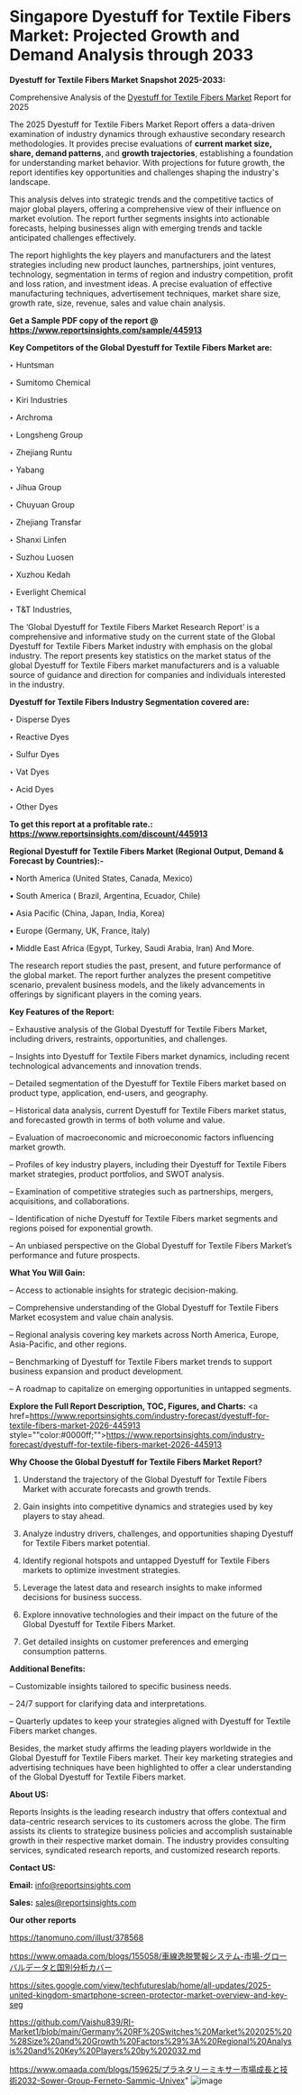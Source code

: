 # Singapore Dyestuff for Textile Fibers Market: Projected Growth and Demand Analysis through 2033

<strong>Dyestuff for Textile Fibers Market Snapshot 2025-2033:</strong>

Comprehensive Analysis of the <a href=https://www.reportsinsights.com/sample/445913>Dyestuff for Textile Fibers Market</a> Report for 2025

The 2025 Dyestuff for Textile Fibers Market Report offers a data-driven examination of industry dynamics through exhaustive secondary research methodologies. It provides precise evaluations of <strong>current market size, share, demand patterns</strong>, and <strong>growth trajectories</strong>, establishing a foundation for understanding market behavior. With projections for future growth, the report identifies key opportunities and challenges shaping the industry's landscape.

This analysis delves into strategic trends and the competitive tactics of major global players, offering a comprehensive view of their influence on market evolution. The report further segments insights into actionable forecasts, helping businesses align with emerging trends and tackle anticipated challenges effectively.

The report highlights the key players and manufacturers and the latest strategies including new product launches, partnerships, joint ventures, technology, segmentation in terms of region and industry competition, profit and loss ration, and investment ideas. A precise evaluation of effective manufacturing techniques, advertisement techniques, market share size, growth rate, size, revenue, sales and value chain analysis.

<strong>Get a Sample PDF copy of the report @ <a href=https://www.reportsinsights.com/sample/445913 style=color:#0000ff;>https://www.reportsinsights.com/sample/445913</a></strong>

<strong>Key Competitors of the Global Dyestuff for Textile Fibers Market are:</strong>

‣ Huntsman

‣ Sumitomo Chemical

‣ Kiri Industries

‣ Archroma

‣ Longsheng Group

‣ Zhejiang Runtu

‣ Yabang

‣ Jihua Group

‣ Chuyuan Group

‣ Zhejiang Transfar

‣ Shanxi Linfen

‣ Suzhou Luosen

‣ Xuzhou Kedah

‣ Everlight Chemical

‣ T&T Industries,

The ‘Global Dyestuff for Textile Fibers Market Research Report’ is a comprehensive and informative study on the current state of the Global Dyestuff for Textile Fibers Market industry with emphasis on the global industry. The report presents key statistics on the market status of the global Dyestuff for Textile Fibers market manufacturers and is a valuable source of guidance and direction for companies and individuals interested in the industry.

<strong>Dyestuff for Textile Fibers Industry Segmentation covered are:</strong>

‣ Disperse Dyes

‣ Reactive Dyes

‣ Sulfur Dyes

‣ Vat Dyes

‣ Acid Dyes

‣ Other Dyes

<strong>To get this report at a profitable rate.: <a href=https://www.reportsinsights.com/discount/445913 style=color:#0000ff;>https://www.reportsinsights.com/discount/445913</a></strong>

<strong>Regional Dyestuff for Textile Fibers Market (Regional Output, Demand &amp; Forecast by Countries):-</strong>

• North America (United States, Canada, Mexico)

• South America ( Brazil, Argentina, Ecuador, Chile)

• Asia Pacific (China, Japan, India, Korea)

• Europe (Germany, UK, France, Italy)

• Middle East Africa (Egypt, Turkey, Saudi Arabia, Iran) And More.

The research report studies the past, present, and future performance of the global market. The report further analyzes the present competitive scenario, prevalent business models, and the likely advancements in offerings by significant players in the coming years.

<strong>Key Features of the Report:</strong>

– Exhaustive analysis of the Global Dyestuff for Textile Fibers Market, including drivers, restraints, opportunities, and challenges.

– Insights into Dyestuff for Textile Fibers market dynamics, including recent technological advancements and innovation trends.

– Detailed segmentation of the Dyestuff for Textile Fibers market based on product type, application, end-users, and geography.

– Historical data analysis, current Dyestuff for Textile Fibers market status, and forecasted growth in terms of both volume and value.

– Evaluation of macroeconomic and microeconomic factors influencing market growth.

– Profiles of key industry players, including their Dyestuff for Textile Fibers market strategies, product portfolios, and SWOT analysis.

– Examination of competitive strategies such as partnerships, mergers, acquisitions, and collaborations.

– Identification of niche Dyestuff for Textile Fibers market segments and regions poised for exponential growth.

– An unbiased perspective on the Global Dyestuff for Textile Fibers Market’s performance and future prospects.

<strong>What You Will Gain:</strong>

– Access to actionable insights for strategic decision-making.

– Comprehensive understanding of the Global Dyestuff for Textile Fibers Market ecosystem and value chain analysis.

– Regional analysis covering key markets across North America, Europe, Asia-Pacific, and other regions.

– Benchmarking of Dyestuff for Textile Fibers market trends to support business expansion and product development.

– A roadmap to capitalize on emerging opportunities in untapped segments.

<strong>Explore the Full Report Description, TOC, Figures, and Charts:</strong>
<a href=https://www.reportsinsights.com/industry-forecast/dyestuff-for-textile-fibers-market-2026-445913 style=""color:#0000ff;"">https://www.reportsinsights.com/industry-forecast/dyestuff-for-textile-fibers-market-2026-445913</a>

<strong>Why Choose the Global Dyestuff for Textile Fibers Market Report?</strong>

1. Understand the trajectory of the Global Dyestuff for Textile Fibers Market with accurate forecasts and growth trends.

2. Gain insights into competitive dynamics and strategies used by key players to stay ahead.

3. Analyze industry drivers, challenges, and opportunities shaping Dyestuff for Textile Fibers market potential.

4. Identify regional hotspots and untapped Dyestuff for Textile Fibers markets to optimize investment strategies.

5. Leverage the latest data and research insights to make informed decisions for business success.

6. Explore innovative technologies and their impact on the future of the Global Dyestuff for Textile Fibers Market.

7. Get detailed insights on customer preferences and emerging consumption patterns.

<strong>Additional Benefits:</strong>

– Customizable insights tailored to specific business needs.

– 24/7 support for clarifying data and interpretations.

– Quarterly updates to keep your strategies aligned with Dyestuff for Textile Fibers market changes.

Besides, the market study affirms the leading players worldwide in the Global Dyestuff for Textile Fibers market. Their key marketing strategies and advertising techniques have been highlighted to offer a clear understanding of the Global Dyestuff for Textile Fibers market.

<strong><strong>About US</strong>:</strong>

Reports Insights is the leading research industry that offers contextual and data-centric research services to its customers across the globe. The firm assists its clients to strategize business policies and accomplish sustainable growth in their respective market domain. The industry provides consulting services, syndicated research reports, and customized research reports.

<strong>Contact US:</strong>

<p class=><b>Email:</b> <a href=mailto:info@reportsinsights.com>info@reportsinsights.com</a></p>
<p class=><b>Sales:</b> <a href=mailto:sales@reportsinsights.com>sales@reportsinsights.com</a></p>

<strong>Our other reports</strong>

<a href=https://tanomuno.com/illust/378568>https://tanomuno.com/illust/378568</a>

<a href=https://www.omaada.com/blogs/155058/車線逸脱警報システム-市場-グローバルデータと国別分析カバー>https://www.omaada.com/blogs/155058/車線逸脱警報システム-市場-グローバルデータと国別分析カバー</a>

<a href=https://sites.google.com/view/techfutureslab/home/all-updates/2025-united-kingdom-smartphone-screen-protector-market-overview-and-key-seg>https://sites.google.com/view/techfutureslab/home/all-updates/2025-united-kingdom-smartphone-screen-protector-market-overview-and-key-seg</a>

<a href=https://github.com/Vaishu839/RI-Market1/blob/main/Germany%20RF%20Switches%20Market%202025%20%28Size%20and%20Growth%20Factors%29%3A%20Regional%20Analysis%20and%20Key%20Players%20by%202032.md>https://github.com/Vaishu839/RI-Market1/blob/main/Germany%20RF%20Switches%20Market%202025%20%28Size%20and%20Growth%20Factors%29%3A%20Regional%20Analysis%20and%20Key%20Players%20by%202032.md</a>

<a href=https://www.omaada.com/blogs/159625/プラネタリーミキサー市場成長と技術2032-Sower-Group-Ferneto-Sammic-Univex>https://www.omaada.com/blogs/159625/プラネタリーミキサー市場成長と技術2032-Sower-Group-Ferneto-Sammic-Univex</a>"
![image](https://github.com/user-attachments/assets/836b532c-f0ca-43e2-b49b-498b80b281d9)
